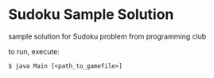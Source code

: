 # Sudoku Sample Solution
sample solution for Sudoku problem from programming club

to run, execute:
```
$ java Main [<path_to_gamefile>]
```
